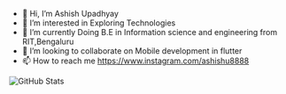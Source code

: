 - 👋 Hi, I’m Ashish Upadhyay
- 👀 I’m interested in Exploring Technologies
- 🌱 I’m currently Doing B.E in Information science and engineering from RIT,Bengaluru
- 💞️ I’m looking to collaborate on Mobile development in flutter
- 📫 How to reach me https://www.instagram.com/ashishu8888

![GitHub Stats](https://github-readme-stats.vercel.app/api?username=ashishu8888&theme=radical)

<!---
ashishu8888/ashishu8888 is a ✨ special ✨ repository because its `README.md` (this file) appears on your GitHub profile.
You can click the Preview link to take a look at your changes.
--->
